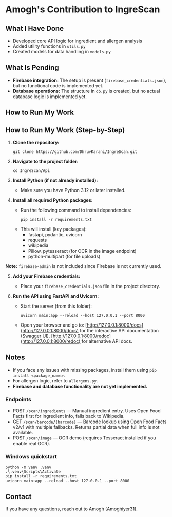 # Amogh's Contribution to IngreScan

## What I Have Done

- Developed core API logic for ingredient and allergen analysis
- Added utility functions in `utils.py`
- Created models for data handling in `models.py`

## What Is Pending

- **Firebase integration:** The setup is present (`firebase_credentials.json`), but no functional code is implemented yet.
- **Database operations:** The structure in `db.py` is created, but no actual database logic is implemented yet.

## How to Run My Work

## How to Run My Work (Step-by-Step)

1. **Clone the repository:**

   ```
   git clone https://github.com/DhruvKarani/IngreScan.git
   ```

2. **Navigate to the project folder:**

   ```
   cd IngreScan/Api
   ```

3. **Install Python (if not already installed):**

   - Make sure you have Python 3.12 or later installed.

4. **Install all required Python packages:**
   - Run the following command to install dependencies:
     ```
     pip install -r requirements.txt
     ```
   - This will install (key packages):
     - fastapi, pydantic, uvicorn
     - requests
     - wikipedia
     - Pillow, pytesseract (for OCR in the image endpoint)
     - python-multipart (for file uploads)

**Note:** `firebase-admin` is not included since Firebase is not currently used.

5. **Add your Firebase credentials:**

   - Place your `firebase_credentials.json` file in the project directory.

6. **Run the API using FastAPI and Uvicorn:**
   - Start the server (from this folder):
     ```
     uvicorn main:app --reload --host 127.0.0.1 --port 8000
     ```
   - Open your browser and go to:
     [http://127.0.0.1:8000/docs](http://127.0.0.1:8000/docs) for the interactive API documentation (Swagger UI).
     [http://127.0.0.1:8000/redoc](http://127.0.0.1:8000/redoc) for alternative API docs.

## Notes

- If you face any issues with missing packages, install them using `pip install <package_name>`.
- For allergen logic, refer to `allergens.py`.
- **Firebase and database functionality are not yet implemented.**

### Endpoints

- POST `/scan/ingredients` — Manual ingredient entry. Uses Open Food Facts first for ingredient info, falls back to Wikipedia.
- GET `/scan/barcode/{barcode}` — Barcode lookup using Open Food Facts v2/v1 with multiple fallbacks. Returns partial data when full info is not available.
- POST `/scan/image` — OCR demo (requires Tesseract installed if you enable real OCR).

### Windows quickstart

```
python -m venv .venv
.\.venv\Scripts\Activate
pip install -r requirements.txt
uvicorn main:app --reload --host 127.0.0.1 --port 8000
```

## Contact

If you have any questions, reach out to Amogh (Amoghiyer31).
